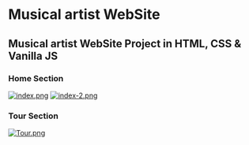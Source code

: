 #  Musical artist WebSite

## Musical artist WebSite Project in HTML, CSS & Vanilla JS


### Home Section
[![index.png](https://i.postimg.cc/hjTktQNH/index.png)](https://postimg.cc/ZBY7fnbc)
[![index-2.png](https://i.postimg.cc/PJ8Pxydd/index-2.png)](https://postimg.cc/2Lrz94qt)

### Tour Section
[![Tour.png](https://i.postimg.cc/G227T8BM/Tour.png)](https://postimg.cc/3ysCPwFp)
